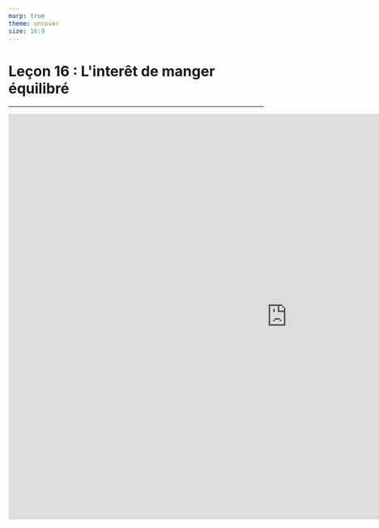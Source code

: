 ```yaml
---
marp: true
theme: uncover
size: 16:9
---
```

<!-- paginate: true -->

# Leçon 16 : L'interêt de manger équilibré


---

<iframe width="1100" height="800" src="https://www.youtube.com/embed/459UQcfZDNg" title="YouTube video player" frameborder="0" allow="accelerometer; autoplay; clipboard-write; encrypted-media; gyroscope; picture-in-picture" allowfullscreen></iframe>